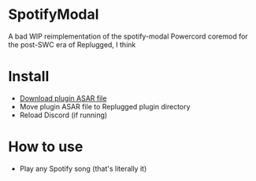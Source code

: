 # SpotifyModal
A bad WIP reimplementation of the spotify-modal Powercord coremod for the post-SWC era of Replugged, I think
  
# Install
  - [Download plugin ASAR file](https://github.com/Socketlike/SpotifyModal/releases/latest)  
  - Move plugin ASAR file to Replugged plugin directory  
  - Reload Discord (if running)
  
# How to use
  - Play any Spotify song (that's literally it)
